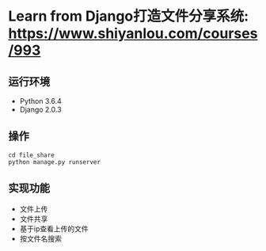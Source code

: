 # Learn from Django打造文件分享系统: https://www.shiyanlou.com/courses/993

## 运行环境
- Python 3.6.4
- Django 2.0.3

## 操作
```
cd file_share
python manage.py runserver
```

## 实现功能
- 文件上传
- 文件共享
- 基于ip查看上传的文件
- 按文件名搜索
